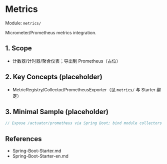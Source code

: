 # Metrics

Module: `metrics/`

Micrometer/Prometheus metrics integration.

## 1. Scope
- 计数器/计时器/聚合仪表；导出到 Prometheus（占位）

## 2. Key Concepts (placeholder)
- MetricRegistry/Collector/PrometheusExporter（见 `metrics/` 与 Starter 绑定）

## 3. Minimal Sample (placeholder)
```java
// Expose /actuator/prometheus via Spring Boot; bind module collectors
```

## References
- Spring-Boot-Starter.md
- Spring-Boot-Starter-en.md
